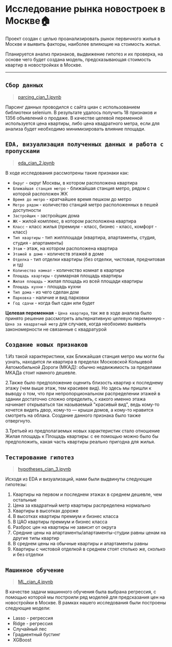 # Исследование рынка новостроек в Москве:house: 
Проект создан с целью проанализировать рынок первичного жилья в Москве и выявить факторы, наиболее влияющие на стоимость жилья.   


Планируется анализ признаков, выдвижение гипотез и их проверка, на основе чего будет создана модель, предсказывающая стоимость квартир в новостройках в Москве. 
____
## `Сбор данных`
> [parcing_cian_1.ipynb](https://github.com/PolinaDmitrieva/Project_andan_cian/blob/main/parcing_cian_1.ipynb)

Парсинг данных проводился с сайта циан с использованием библиотеки selenium. В результате удалось получить 18 признаков и 1356 объявлений о продаже. В качестве целевой переменной используется цена квартиры, либо цена квадратного метра, если для анализа будет необходимо минимизировать влияние площади.

## `EDA, визуализация полученных данных и работа с пропусками` 
> [eda_cian_2.ipynb](https://github.com/PolinaDmitrieva/Project_andan_cian/blob/main/eda_cian_2.ipynb)

В ходе исследования рассмотрены такие признаки как: 
 - `Округ` - округ Москвы, в котором расположена квартира
 - `Ближайшая станция метро` - ближайшая станция метро, рядом с которой расположен ЖК
 - `Время до метро` - кратчайшее время пешком до метро
 - `Метро рядом` - количество станций метро расположенных в пешей доступности
 - `Застройщик` - застройщик дома
 - `ЖК` - жилой комплекс, в котором расположена квартира
 - `Класс` - класс жилья (премиум - класс, бизнес - класс, комфорт - класс)
 - `Тип квартиры` - тип жилплощади (квартира, апартаменты, студия, студия - апартаменты)
 - `Этаж` - этаж, на котором расположена квартира
 - `Этажей в доме` - количеств этажей в доме
 - `Отделка` - тип отделки квартиры (без отделки, чистовая, предчитовая и тд)
 - `Количество комнат` - количество комнат в квартире
 - `Площадь квартиры` - суммарная площадь квартиры
 - `Жилая площадь` - жилая площадь из всей площади квартиры
 - `Площадь кухни` - площадь кухни
 - `Тип дома` - из чего сделан дом
 - `Парковка` - наличие и вид парковки 
 - `Год сдачи` - когда был сдан или будет 
 
 __Целевая переменная__ - `Цена квартира`, так же в ходе анализа было принято решение рассмотреть альтернативную целевую переменную - `Цена за квадратный метр` для случаев, когда необхоимо выявить закономерности не связанные с квадратурой 
 
 ## `Создание новых признаков`
1.Из такой характеристики, как Ближайшая станция метро мы могли бы узнать, находится ли квартира в пределах Московской Кольцевой Автомобильной Дороги (МКАД): обычно недвижимость за пределами МКАДа стоит намного дешевле.

2.Также было предположение оценить близость квартир к последнему этажу (чем выше этаж, тем красивее вид). Но здесь мы пришли к выводу о том, что при непропорциональном распределении этажей в здании достаточно сложно определить, с какого именно этажа начинает открываться так называемый "красивый вид", ведь кому-то хочется видеть двор, кому-то — крыши домов, а кому-то нравится смотреть на облака. Создание данного признака было также отвергнуто.

3.Третьей из предполагаемых новых характеристик стало отношение Жилая площадь к Площадь квартиры: с ее помощью можно было бы предположить, какая часть квартиры реально пригодна для жилья.
## `Тестирование гипотез`
> [hypotheses_cian_3.ipynb](https://github.com/PolinaDmitrieva/Project_andan_cian/blob/main/hypotheses_cian_3.ipynb)

Исходя из EDA и визуализаций, нами были выдвинуты следующие гипотезы:
1. Квартиры на первом и последнем этажах в среднем дешевле, чем остальные
2. Цена за квадратный метр квартиры распределена нормально
3. Квартиры в высотках дороже
4. В высотках квартиры премиум и бизнес класса
5. В ЦАО квартиры премиум и бизнес класса
6. Разброс цен на квартиры не зависит от округа
7. Средние цены на апартаменты/апартаменты-студии равны ценам на другие типы квартир
8. В среднем цены на обычные квартиры и апартаменты равны
9. Квартиры с чистовой отделкой в среднем стоят столько же, сколько и без отделки

## `Машинное обучение`
> [ML_cian_4.ipynb](https://github.com/PolinaDmitrieva/Project_andan_cian/blob/main/ML_cian_4.ipynb)

В качестве задачи машинного обучения была выбрана регрессия, с помощью которой мы построили ряд моделей для предсказания цен на новостройки в Москве.
В рамках нашего исследования были построены следующие модели:
- Lasso - регрессия
- Ridge - регрессия
- Случайный лес
- Градиентный бустинг
- XGBoost
